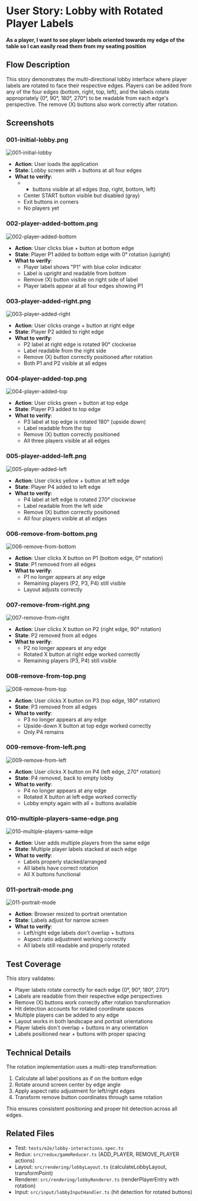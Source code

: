 # User Story: Lobby with Rotated Player Labels

**As a player, I want to see player labels oriented towards my edge of the table so I can easily read them from my seating position**

## Flow Description

This story demonstrates the multi-directional lobby interface where player labels are rotated to face their respective edges. Players can be added from any of the four edges (bottom, right, top, left), and the labels rotate appropriately (0°, 90°, 180°, 270°) to be readable from each edge's perspective. The remove (X) buttons also work correctly after rotation.

## Screenshots

### 001-initial-lobby.png

![001-initial-lobby](./001-initial-lobby.png)

- **Action**: User loads the application
- **State**: Lobby screen with + buttons at all four edges
- **What to verify**: 
  - + buttons visible at all edges (top, right, bottom, left)
  - Center START button visible but disabled (gray)
  - Exit buttons in corners
  - No players yet

### 002-player-added-bottom.png

![002-player-added-bottom](./002-player-added-bottom.png)

- **Action**: User clicks blue + button at bottom edge
- **State**: Player P1 added to bottom edge with 0° rotation (upright)
- **What to verify**:
  - Player label shows "P1" with blue color indicator
  - Label is upright and readable from bottom
  - Remove (X) button visible on right side of label
  - Player labels appear at all four edges showing P1

### 003-player-added-right.png

![003-player-added-right](./003-player-added-right.png)

- **Action**: User clicks orange + button at right edge
- **State**: Player P2 added to right edge
- **What to verify**:
  - P2 label at right edge is rotated 90° clockwise
  - Label readable from the right side
  - Remove (X) button correctly positioned after rotation
  - Both P1 and P2 visible at all edges

### 004-player-added-top.png

![004-player-added-top](./004-player-added-top.png)

- **Action**: User clicks green + button at top edge  
- **State**: Player P3 added to top edge
- **What to verify**:
  - P3 label at top edge is rotated 180° (upside down)
  - Label readable from the top
  - Remove (X) button correctly positioned
  - All three players visible at all edges

### 005-player-added-left.png

![005-player-added-left](./005-player-added-left.png)

- **Action**: User clicks yellow + button at left edge
- **State**: Player P4 added to left edge
- **What to verify**:
  - P4 label at left edge is rotated 270° clockwise
  - Label readable from the left side
  - Remove (X) button correctly positioned
  - All four players visible at all edges

### 006-remove-from-bottom.png

![006-remove-from-bottom](./006-remove-from-bottom.png)

- **Action**: User clicks X button on P1 (bottom edge, 0° rotation)
- **State**: P1 removed from all edges
- **What to verify**:
  - P1 no longer appears at any edge
  - Remaining players (P2, P3, P4) still visible
  - Layout adjusts correctly

### 007-remove-from-right.png

![007-remove-from-right](./007-remove-from-right.png)

- **Action**: User clicks X button on P2 (right edge, 90° rotation)
- **State**: P2 removed from all edges
- **What to verify**:
  - P2 no longer appears at any edge
  - Rotated X button at right edge worked correctly
  - Remaining players (P3, P4) still visible

### 008-remove-from-top.png

![008-remove-from-top](./008-remove-from-top.png)

- **Action**: User clicks X button on P3 (top edge, 180° rotation)
- **State**: P3 removed from all edges
- **What to verify**:
  - P3 no longer appears at any edge
  - Upside-down X button at top edge worked correctly
  - Only P4 remains

### 009-remove-from-left.png

![009-remove-from-left](./009-remove-from-left.png)

- **Action**: User clicks X button on P4 (left edge, 270° rotation)
- **State**: P4 removed, back to empty lobby
- **What to verify**:
  - P4 no longer appears at any edge
  - Rotated X button at left edge worked correctly
  - Lobby empty again with all + buttons available

### 010-multiple-players-same-edge.png

![010-multiple-players-same-edge](./010-multiple-players-same-edge.png)

- **Action**: User adds multiple players from the same edge
- **State**: Multiple player labels stacked at each edge
- **What to verify**:
  - Labels properly stacked/arranged
  - All labels have correct rotation
  - All X buttons functional

### 011-portrait-mode.png

![011-portrait-mode](./011-portrait-mode.png)

- **Action**: Browser resized to portrait orientation
- **State**: Labels adjust for narrow screen
- **What to verify**:
  - Left/right edge labels don't overlap + buttons
  - Aspect ratio adjustment working correctly
  - All labels still readable and properly rotated

## Test Coverage

This story validates:
- Player labels rotate correctly for each edge (0°, 90°, 180°, 270°)
- Labels are readable from their respective edge perspectives
- Remove (X) buttons work correctly after rotation transformation
- Hit detection accounts for rotated coordinate spaces
- Multiple players can be added to any edge
- Layout works in both landscape and portrait orientations
- Player labels don't overlap + buttons in any orientation
- Labels positioned near + buttons with proper spacing

## Technical Details

The rotation implementation uses a multi-step transformation:
1. Calculate all label positions as if on the bottom edge
2. Rotate around screen center by edge angle
3. Apply aspect ratio adjustment for left/right edges
4. Transform remove button coordinates through same rotation

This ensures consistent positioning and proper hit detection across all edges.

## Related Files
- Test: `tests/e2e/lobby-interactions.spec.ts`
- Redux: `src/redux/gameReducer.ts` (ADD_PLAYER, REMOVE_PLAYER actions)
- Layout: `src/rendering/lobbyLayout.ts` (calculateLobbyLayout, transformPoint)
- Renderer: `src/rendering/lobbyRenderer.ts` (renderPlayerEntry with rotation)
- Input: `src/input/lobbyInputHandler.ts` (hit detection for rotated buttons)
